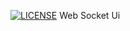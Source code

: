 [![LICENSE](https://img.shields.io/badge/license-Anti%20996-blue.svg)](https://github.com/996icu/996.ICU/blob/master/LICENSE)
Web Socket Ui
